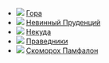 * ![](/books/prose_rus_classic/Николай%20Семенович%20Лесков/Гора.jpg) [Гора](/books/prose_rus_classic/Николай%20Семенович%20Лесков/Гора)
* ![](/books/prose_rus_classic/Николай%20Семенович%20Лесков/Невинный%20Пруденций.jpg) [Невинный Пруденций](/books/prose_rus_classic/Николай%20Семенович%20Лесков/Невинный%20Пруденций)
* ![](/books/prose_rus_classic/Николай%20Семенович%20Лесков/Некуда.jpg) [Некуда](/books/prose_rus_classic/Николай%20Семенович%20Лесков/Некуда)
* ![](/books/prose_rus_classic/Николай%20Семенович%20Лесков/Праведники.jpg) [Праведники](/books/prose_rus_classic/Николай%20Семенович%20Лесков/Праведники)
* ![](/books/prose_rus_classic/Николай%20Семенович%20Лесков/Скоморох%20Памфалон.jpg) [Скоморох Памфалон](/books/prose_rus_classic/Николай%20Семенович%20Лесков/Скоморох%20Памфалон)